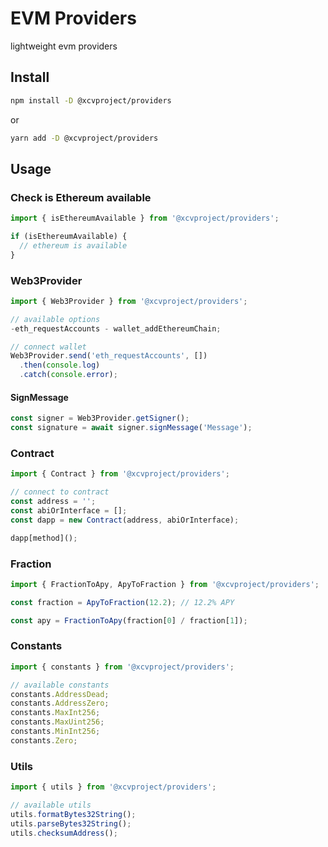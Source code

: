 # EVM Providers

lightweight evm providers

## Install

```bash
npm install -D @xcvproject/providers
```

or

```bash
yarn add -D @xcvproject/providers
```

## Usage

### Check is Ethereum available

```typescript
import { isEthereumAvailable } from '@xcvproject/providers';

if (isEthereumAvailable) {
  // ethereum is available
}
```

### Web3Provider

```typescript
import { Web3Provider } from '@xcvproject/providers';

// available options
-eth_requestAccounts - wallet_addEthereumChain;

// connect wallet
Web3Provider.send('eth_requestAccounts', [])
  .then(console.log)
  .catch(console.error);
```

#### SignMessage

```typescript
const signer = Web3Provider.getSigner();
const signature = await signer.signMessage('Message');
```

### Contract

```typescript
import { Contract } from '@xcvproject/providers';

// connect to contract
const address = '';
const abiOrInterface = [];
const dapp = new Contract(address, abiOrInterface);

dapp[method]();
```

### Fraction

```typescript
import { FractionToApy, ApyToFraction } from '@xcvproject/providers';

const fraction = ApyToFraction(12.2); // 12.2% APY

const apy = FractionToApy(fraction[0] / fraction[1]);
```

### Constants

```typescript
import { constants } from '@xcvproject/providers';

// available constants
constants.AddressDead;
constants.AddressZero;
constants.MaxInt256;
constants.MaxUint256;
constants.MinInt256;
constants.Zero;
```

### Utils

```typescript
import { utils } from '@xcvproject/providers';

// available utils
utils.formatBytes32String();
utils.parseBytes32String();
utils.checksumAddress();
```
